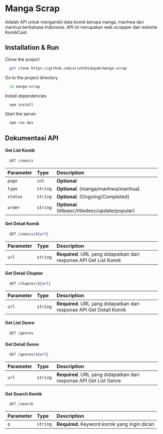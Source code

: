 # Manga Scrap

Adalah API untuk mengambil data komik berupa manga, manhwa dan manhua berbahasa Indonesia. API ini merupakan web scrapper dari website KomikCast.

## Installation & Run

Clone the project

```bash
  git clone https://github.com/ariefnhidayah/manga-scrap
```

Go to the project directory

```bash
  cd manga-scrap
```

Install dependencies

```bash
  npm install
```

Start the server

```bash
  npm run dev
```

## Dokumentasi API

#### Get List Komik

```bash
  GET /comics
```

| Parameter | Type     | Description                |
| :-------- | :------- | :------------------------- |
| `page` | `int` | **Optional** |
| `type` | `string` | **Optional**. (manga/manhwa/manhua) |
| `status` | `string` | **Optional**. (Ongoing/Completed) |
| `order` | `string` | **Optional**. (titleasc/titledesc/update/popular) |

#### Get Detail Komik

```bash
  GET /comics/${url}
```

| Parameter | Type     | Description                       |
| :-------- | :------- | :-------------------------------- |
| `url`      | `string` | **Required**. URL yang didapatkan dari response API Get List Komik |

#### Get Detail Chapter

```bash
  GET /chapter/${url}
```

| Parameter | Type     | Description                       |
| :-------- | :------- | :-------------------------------- |
| `url`      | `string` | **Required**. URL yang didapatkan dari response API Get Detail Komik |

#### Get List Genre

```bash
  GET /genres
```

#### Get Detail Genre

```bash
  GET /genres/${url}
```

| Parameter | Type     | Description                       |
| :-------- | :------- | :-------------------------------- |
| `url`      | `string` | **Required**. URL yang didapatkan dari response API Get List Genre |

#### Get Search Komik

```bash
  GET /search
```

| Parameter | Type     | Description                       |
| :-------- | :------- | :-------------------------------- |
| `q`      | `string` | **Required**. Keyword komik yang ingin dicari |
